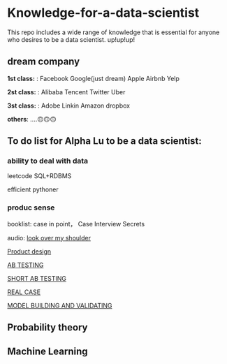 # Knowledge-for-a-data-scientist
This repo includes a wide range of knowledge that is essential for anyone who desires to be a data scientist. up!up!up!

## dream company

**1st class:** : Facebook Google(just dream) Apple Airbnb Yelp

**2st class:** : Alibaba Tencent Twitter Uber 

**3st class:** : Adobe Linkin Amazon dropbox

**others**: ....🙃🙃🙃



## To do list for Alpha Lu to be a data scientist:

### ability to deal with data

leetcode SQL+RDBMS

efficient pythoner

### produc sense

booklist: case in point， Case Interview Secrets 

audio: [look over my shoulder](http://www.ximalaya.com/5269453/album/6414597/)

[Product design](https://classroom.udacity.com/courses/ud509)

[AB TESTING](https://classroom.udacity.com/courses/ud257)

[SHORT AB TESTING](https://classroom.udacity.com/courses/ud979)

[REAL CASE](https://community.modeanalytics.com/sql/tutorial/sql-business-analytics-training/)

[MODEL BUILDING AND VALIDATING](https://classroom.udacity.com/courses/ud919)


## Probability theory

## Machine Learning
